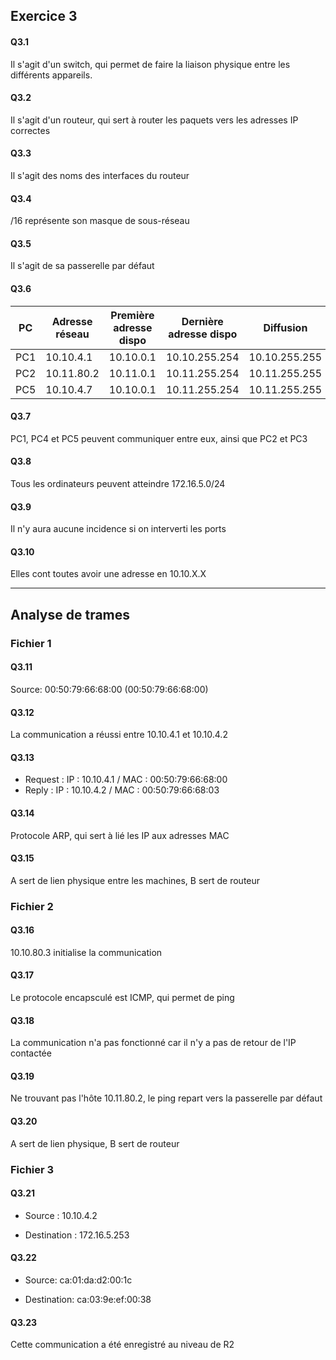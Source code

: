 ## Exercice 3

#### Q3.1

Il s'agit d'un switch, qui permet de faire la liaison physique entre les différents appareils.

#### Q3.2

Il s'agit d'un routeur, qui sert à router les paquets vers les adresses IP correctes

#### Q3.3

Il s'agit des noms des interfaces du routeur

#### Q3.4

/16 représente son masque de sous-réseau

#### Q3.5

Il s'agit de sa passerelle par défaut

#### Q3.6

| PC | Adresse réseau | Première adresse dispo | Dernière adresse dispo | Diffusion |
| --- | --- | --- | --- | --- |
| PC1 | 10.10.4.1 | 10.10.0.1 | 10.10.255.254 | 10.10.255.255 |
| PC2 | 10.11.80.2 | 10.11.0.1 | 10.11.255.254 | 10.11.255.255 |
| PC5 | 10.10.4.7 | 10.10.0.1 | 10.11.255.254 | 10.11.255.255 |

#### Q3.7

PC1, PC4 et PC5 peuvent communiquer entre eux, ainsi que PC2 et PC3

#### Q3.8

Tous les ordinateurs peuvent atteindre 172.16.5.0/24

#### Q3.9

Il n'y aura aucune incidence si on interverti les ports

#### Q3.10

Elles cont toutes avoir une adresse en 10.10.X.X

---

## Analyse de trames

### Fichier 1

#### Q3.11

Source: 00:50:79:66:68:00 (00:50:79:66:68:00)

#### Q3.12

La communication a réussi entre 10.10.4.1 et 10.10.4.2

#### Q3.13

- Request : IP : 10.10.4.1 / MAC : 00:50:79:66:68:00
- Reply : IP : 10.10.4.2 / MAC : 00:50:79:66:68:03

#### Q3.14

Protocole ARP, qui sert à lié les IP aux adresses MAC

#### Q3.15

A sert de lien physique entre les machines, B sert de routeur

### Fichier 2

#### Q3.16

10.10.80.3 initialise la communication

#### Q3.17

Le protocole encapsculé est ICMP, qui permet de ping

#### Q3.18

La communication n'a pas fonctionné car il n'y a pas de retour de l'IP contactée

#### Q3.19

Ne trouvant pas l'hôte 10.11.80.2, le ping repart vers la passerelle par défaut

#### Q3.20

A sert de lien physique, B sert de routeur

### Fichier 3

#### Q3.21

- Source : 10.10.4.2
  
- Destination : 172.16.5.253

#### Q3.22

- Source: ca:01:da:d2:00:1c 

- Destination: ca:03:9e:ef:00:38 

#### Q3.23

Cette communication a été enregistré au niveau de R2



 
